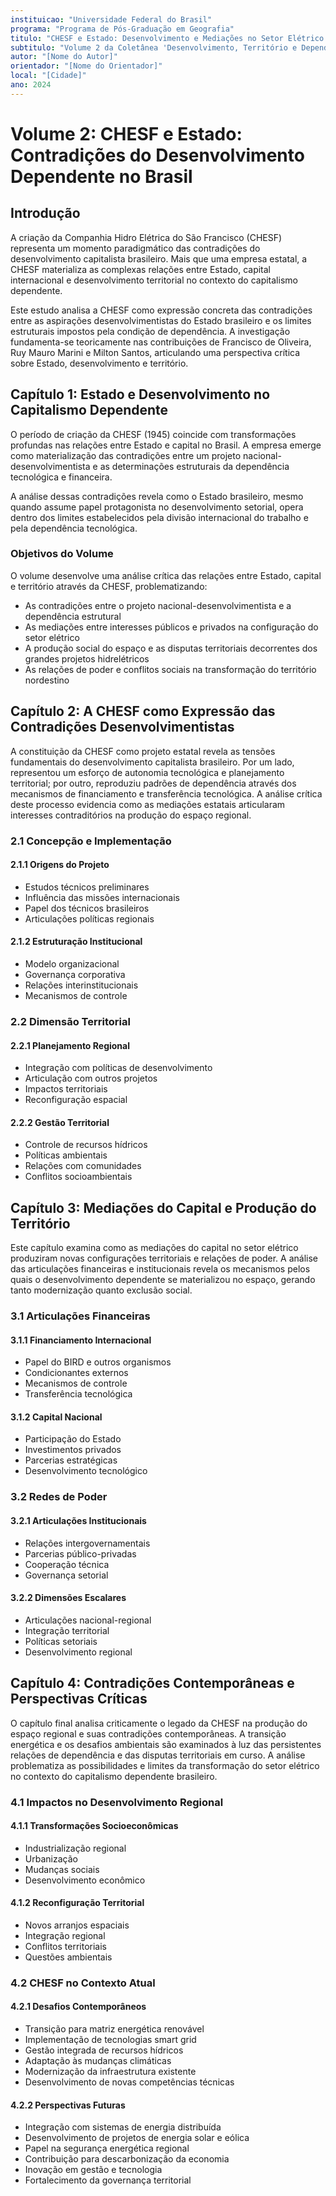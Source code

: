 ```yaml
---
instituicao: "Universidade Federal do Brasil"
programa: "Programa de Pós-Graduação em Geografia"
titulo: "CHESF e Estado: Desenvolvimento e Mediações no Setor Elétrico Brasileiro"
subtitulo: "Volume 2 da Coletânea 'Desenvolvimento, Território e Dependência: Perspectivas Críticas do Brasil'"
autor: "[Nome do Autor]"
orientador: "[Nome do Orientador]"
local: "[Cidade]"
ano: 2024
---
```


# Volume 2: CHESF e Estado: Contradições do Desenvolvimento Dependente no Brasil

## Introdução

A criação da Companhia Hidro Elétrica do São Francisco (CHESF) representa um momento paradigmático das contradições do desenvolvimento capitalista brasileiro. Mais que uma empresa estatal, a CHESF materializa as complexas relações entre Estado, capital internacional e desenvolvimento territorial no contexto do capitalismo dependente.

Este estudo analisa a CHESF como expressão concreta das contradições entre as aspirações desenvolvimentistas do Estado brasileiro e os limites estruturais impostos pela condição de dependência. A investigação fundamenta-se teoricamente nas contribuições de Francisco de Oliveira, Ruy Mauro Marini e Milton Santos, articulando uma perspectiva crítica sobre Estado, desenvolvimento e território.

## Capítulo 1: Estado e Desenvolvimento no Capitalismo Dependente

O período de criação da CHESF (1945) coincide com transformações profundas nas relações entre Estado e capital no Brasil. A empresa emerge como materialização das contradições entre um projeto nacional-desenvolvimentista e as determinações estruturais da dependência tecnológica e financeira.

A análise dessas contradições revela como o Estado brasileiro, mesmo quando assume papel protagonista no desenvolvimento setorial, opera dentro dos limites estabelecidos pela divisão internacional do trabalho e pela dependência tecnológica.

### Objetivos do Volume

O volume desenvolve uma análise crítica das relações entre Estado, capital e território através da CHESF, problematizando:
- As contradições entre o projeto nacional-desenvolvimentista e a dependência estrutural
- As mediações entre interesses públicos e privados na configuração do setor elétrico
- A produção social do espaço e as disputas territoriais decorrentes dos grandes projetos hidrelétricos
- As relações de poder e conflitos sociais na transformação do território nordestino

## Capítulo 2: A CHESF como Expressão das Contradições Desenvolvimentistas

A constituição da CHESF como projeto estatal revela as tensões fundamentais do desenvolvimento capitalista brasileiro. Por um lado, representou um esforço de autonomia tecnológica e planejamento territorial; por outro, reproduziu padrões de dependência através dos mecanismos de financiamento e transferência tecnológica. A análise crítica deste processo evidencia como as mediações estatais articularam interesses contraditórios na produção do espaço regional.

### 2.1 Concepção e Implementação
#### 2.1.1 Origens do Projeto
- Estudos técnicos preliminares
- Influência das missões internacionais
- Papel dos técnicos brasileiros
- Articulações políticas regionais

#### 2.1.2 Estruturação Institucional
- Modelo organizacional
- Governança corporativa
- Relações interinstitucionais
- Mecanismos de controle

### 2.2 Dimensão Territorial
#### 2.2.1 Planejamento Regional
- Integração com políticas de desenvolvimento
- Articulação com outros projetos
- Impactos territoriais
- Reconfiguração espacial

#### 2.2.2 Gestão Territorial
- Controle de recursos hídricos
- Políticas ambientais
- Relações com comunidades
- Conflitos socioambientais

## Capítulo 3: Mediações do Capital e Produção do Território

Este capítulo examina como as mediações do capital no setor elétrico produziram novas configurações territoriais e relações de poder. A análise das articulações financeiras e institucionais revela os mecanismos pelos quais o desenvolvimento dependente se materializou no espaço, gerando tanto modernização quanto exclusão social.

### 3.1 Articulações Financeiras
#### 3.1.1 Financiamento Internacional
- Papel do BIRD e outros organismos
- Condicionantes externos
- Mecanismos de controle
- Transferência tecnológica

#### 3.1.2 Capital Nacional
- Participação do Estado
- Investimentos privados
- Parcerias estratégicas
- Desenvolvimento tecnológico

### 3.2 Redes de Poder
#### 3.2.1 Articulações Institucionais
- Relações intergovernamentais
- Parcerias público-privadas
- Cooperação técnica
- Governança setorial

#### 3.2.2 Dimensões Escalares
- Articulações nacional-regional
- Integração territorial
- Políticas setoriais
- Desenvolvimento regional

## Capítulo 4: Contradições Contemporâneas e Perspectivas Críticas

O capítulo final analisa criticamente o legado da CHESF na produção do espaço regional e suas contradições contemporâneas. A transição energética e os desafios ambientais são examinados à luz das persistentes relações de dependência e das disputas territoriais em curso. A análise problematiza as possibilidades e limites da transformação do setor elétrico no contexto do capitalismo dependente brasileiro.

### 4.1 Impactos no Desenvolvimento Regional
#### 4.1.1 Transformações Socioeconômicas
- Industrialização regional
- Urbanização
- Mudanças sociais
- Desenvolvimento econômico

#### 4.1.2 Reconfiguração Territorial
- Novos arranjos espaciais
- Integração regional
- Conflitos territoriais
- Questões ambientais

### 4.2 CHESF no Contexto Atual
#### 4.2.1 Desafios Contemporâneos
- Transição para matriz energética renovável
- Implementação de tecnologias smart grid
- Gestão integrada de recursos hídricos
- Adaptação às mudanças climáticas
- Modernização da infraestrutura existente
- Desenvolvimento de novas competências técnicas

#### 4.2.2 Perspectivas Futuras
- Integração com sistemas de energia distribuída
- Desenvolvimento de projetos de energia solar e eólica
- Papel na segurança energética regional
- Contribuição para descarbonização da economia
- Inovação em gestão e tecnologia
- Fortalecimento da governança territorial